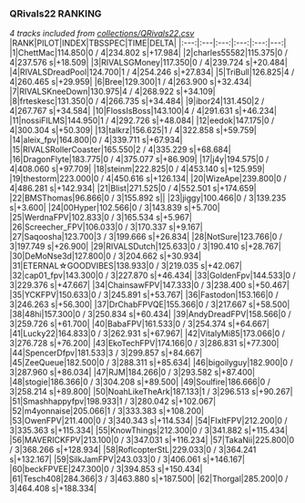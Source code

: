 ### QRivals22 RANKING
*4 tracks included from [collections/QRivals22.csv](/collections/QRivals22.csv)*
|RANK|PILOT|INDEX|TBSSPEC|TIME|DELTA|
|:---:|:---|:---:|:---:|:---:|---:|
|1|ChettMac|114.850|0 / 4|234.802 s|+17.984|
|2|charles55582|115.375|0 / 4|237.576 s|+18.509|
|3|RIVALSGMoney|117.350|0 / 4|239.724 s|+20.484|
|4|RIVALSDreadPool|124.700|1 / 4|254.246 s|+27.834|
|5|TriBull|126.825|4 / 4|260.465 s|+29.959|
|6|Bree|129.300|1 / 4|263.900 s|+32.434|
|7|RIVALSKneeDown|130.975|4 / 4|268.922 s|+34.109|
|8|frteskesc|131.350|0 / 4|266.735 s|+34.484|
|9|ibor24|131.450|2 / 4|267.767 s|+34.584|
|10|FlossIsBoss|143.100|4 / 4|291.631 s|+46.234|
|11|nossiFILMS|144.950|1 / 4|292.726 s|+48.084|
|12|eedok|147.175|0 / 4|300.304 s|+50.309|
|13|talkrz|156.625|1 / 4|322.858 s|+59.759|
|14|aleix_fpv|164.800|0 / 4|339.711 s|+67.934|
|15|RIVALSRollerCoaster|165.550|2 / 4|335.229 s|+68.684|
|16|DragonFlyte|183.775|0 / 4|375.077 s|+86.909|
|17|j4y|194.575|0 / 4|408.060 s|+97.709|
|18|steinm|222.825|0 / 4|453.140 s|+125.959|
|19|thestorm|223.000|0 / 4|450.616 s|+126.134|
|20|WizeApe|239.800|0 / 4|486.281 s|+142.934|
|21|Blist|271.525|0 / 4|552.501 s|+174.659|
|22|BMSThomas|96.866|0 / 3|155.892 s||
|23|jiggy|100.466|0 / 3|139.235 s|+3.600|
|24|00Hyper|102.566|0 / 3|143.839 s|+5.700|
|25|WerdnaFPV|102.833|0 / 3|165.534 s|+5.967|
|26|Screecher_FPV|106.033|0 / 3|170.337 s|+9.167|
|27|Saqoosha|123.700|3 / 3|199.666 s|+26.834|
|28|NotSure|123.766|0 / 3|197.749 s|+26.900|
|29|RIVALSDutch|125.633|0 / 3|190.410 s|+28.767|
|30|DeMoNse3d|127.800|0 / 3|204.662 s|+30.934|
|31|ETERNAL☆GOODVIBES|138.933|0 / 3|219.035 s|+42.067|
|32|cap01_fpv|143.300|0 / 3|227.870 s|+46.434|
|33|GoldenFpv|144.533|0 / 3|229.376 s|+47.667|
|34|ChainsawFPV|147.333|0 / 3|238.400 s|+50.467|
|35|YCKFPV|150.633|0 / 3|245.891 s|+53.767|
|36|Fastodon|153.166|0 / 3|246.263 s|+56.300|
|37|DrChabFPVQE|155.366|0 / 3|217.667 s|+58.500|
|38|48hi|157.300|0 / 3|250.834 s|+60.434|
|39|AndyDreadFPV|158.566|0 / 3|259.726 s|+61.700|
|40|BabaFPV|161.533|0 / 3|254.374 s|+64.667|
|41|Lucky22|164.833|0 / 3|262.931 s|+67.967|
|42|VitalyMi85|173.066|0 / 3|276.728 s|+76.200|
|43|EkoTechFPV|174.166|0 / 3|286.831 s|+77.300|
|44|SpencerDfpv|181.533|3 / 3|299.857 s|+84.667|
|45|ZeeQueue|182.500|0 / 3|288.311 s|+85.634|
|46|bigoilyguy|182.900|0 / 3|287.960 s|+86.034|
|47|RJM|184.266|0 / 3|293.582 s|+87.400|
|48|stogie|186.366|0 / 3|304.208 s|+89.500|
|49|Soulfire|186.666|0 / 3|258.214 s|+89.800|
|50|NoahLikeTheArk|187.133|1 / 3|296.513 s|+90.267|
|51|Smashhappyfpv|198.933|1 / 3|280.042 s|+102.067|
|52|m4yonnaise|205.066|1 / 3|333.383 s|+108.200|
|53|OwenFPV|211.400|0 / 3|340.343 s|+114.534|
|54|FIxItFPV|212.200|0 / 3|335.363 s|+115.334|
|55|KnowThings|212.300|0 / 3|341.882 s|+115.434|
|56|MAVERICKFPV|213.100|0 / 3|347.031 s|+116.234|
|57|TakaNii|225.800|0 / 3|368.266 s|+128.934|
|58|RoflcopterStL|229.033|0 / 3|364.241 s|+132.167|
|59|SilkJamFPV|243.033|0 / 3|406.061 s|+146.167|
|60|beckFPVEE|247.300|0 / 3|394.853 s|+150.434|
|61|Tesch408|284.366|3 / 3|463.880 s|+187.500|
|62|Thorgal|285.200|0 / 3|464.408 s|+188.334|
